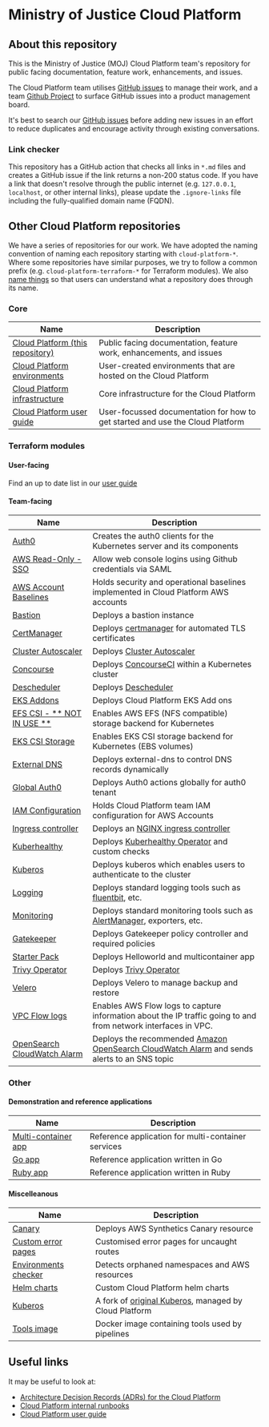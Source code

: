 # Ministry of Justice Cloud Platform

## About this repository

This is the Ministry of Justice (MOJ) Cloud Platform team's repository for public facing documentation, feature work, enhancements, and issues.

The Cloud Platform team utilises [GitHub issues](https://github.com/ministryofjustice/cloud-platform/issues) to manage their work, and a team [Github Project](https://github.com/orgs/ministryofjustice/projects/65) to surface GitHub issues into a product management board.

It's best to search our [GitHub issues](https://github.com/ministryofjustice/cloud-platform/issues) before adding new issues in an effort to reduce duplicates and encourage activity through existing conversations.

### Link checker

This repository has a GitHub action that checks all links in `*.md` files and creates a GitHub issue if the link returns a non-200 status code. If you have a link that doesn't resolve through the public internet (e.g. `127.0.0.1`, `localhost`, or other internal links), please update the `.ignore-links` file including the fully-qualified domain name (FQDN).

## Other Cloud Platform repositories

We have a series of repositories for our work. We have adopted the naming convention of naming each repository starting with `cloud-platform-*`. Where some repositories have similar purposes, we try to follow a common prefix (e.g. `cloud-platform-terraform-*` for Terraform modules). We also [name things](https://technical-guidance.service.justice.gov.uk/documentation/standards/naming-things.html#naming-things) so that users can understand what a repository does through its name.

### Core

| Name                                                                                                | Description                                                                   |
| --------------------------------------------------------------------------------------------------- | ----------------------------------------------------------------------------- |
| [Cloud Platform (this repository)](https://github.com/ministryofjustice/cloud-platform)             | Public facing documentation, feature work, enhancements, and issues           |
| [Cloud Platform environments](https://github.com/ministryofjustice/cloud-platform-environments)     | User-created environments that are hosted on the Cloud Platform               |
| [Cloud Platform infrastructure](https://github.com/ministryofjustice/cloud-platform-infrastructure) | Core infrastructure for the Cloud Platform                                    |
| [Cloud Platform user guide](https://github.com/ministryofjustice/cloud-platform-user-guide)         | User-focussed documentation for how to get started and use the Cloud Platform |

### Terraform modules

#### User-facing

Find an up to date list in our [user guide](https://user-guide.cloud-platform.service.justice.gov.uk/documentation/deploying-an-app/add-aws-resources.html#available-modules)

#### Team-facing

| Name                                                                                                                     | Description                                                                                                                                                                                |
| ------------------------------------------------------------------------------------------------------------------------ | ------------------------------------------------------------------------------------------------------------------------------------------------------------------------------------------ |
| [Auth0](https://github.com/ministryofjustice/cloud-platform-terraform-auth0)                                             | Creates the auth0 clients for the Kubernetes server and its components                                                                                                                     |
| [AWS Read-Only - SSO](https://github.com/ministryofjustice/cloud-platform-terraform-aws-sso)                             | Allow web console logins using Github credentials via SAML                                                                                                                                 |
| [AWS Account Baselines](https://github.com/ministryofjustice/cloud-platform-terraform-awsaccounts-baselines)             | Holds security and operational baselines implemented in Cloud Platform AWS accounts                                                                                                        |
| [Bastion](https://github.com/ministryofjustice/cloud-platform-terraform-bastion)                                         | Deploys a bastion instance                                                                                                                                                                 |
| [CertManager](https://github.com/ministryofjustice/cloud-platform-terraform-certmanager)                                 | Deploys [certmanager](https://cert-manager.io/docs/installation/) for automated TLS certificates                                                                                           |
| [Cluster Autoscaler](https://github.com/ministryofjustice/cloud-platform-terraform-cluster-autoscaler)                   | Deploys [Cluster Autoscaler](https://github.com/kubernetes/autoscaler/tree/master/cluster-autoscaler)                                                                                      |
| [Concourse](https://github.com/ministryofjustice/cloud-platform-terraform-concourse)                                     | Deploys [ConcourseCI](https://concourse-ci.org/) within a Kubernetes cluster                                                                                                               |
| [Descheduler](https://github.com/ministryofjustice/cloud-platform-terraform-descheduler)                                 | Deploys [Descheduler](https://github.com/kubernetes-sigs/descheduler#descheduler-for-kubernetes)                                                                                           |
| [EKS Addons](https://github.com/ministryofjustice/cloud-platform-terraform-eks-add-ons)                                  | Deploys Cloud Platform EKS Add ons                                                                                                                                                         |
| [EFS CSI - ** NOT IN USE **](https://github.com/ministryofjustice/cloud-platform-terraform-efs-csi)                      | Enables AWS EFS (NFS compatible) storage backend for Kubernetes                                                                                                                            |
| [EKS CSI Storage](https://github.com/ministryofjustice/cloud-platform-terraform-eks-csi)                                 | Enables EKS CSI storage backend for Kubernetes (EBS volumes)                                                                                                                               |
| [External DNS](https://github.com/ministryofjustice/cloud-platform-terraform-external-dns)                               | Deploys external-dns to control DNS records dynamically                                                                                                                                    |
| [Global Auth0](https://github.com/ministryofjustice/cloud-platform-terraform-global-resources-auth0)                     | Deploys Auth0 actions globally for auth0 tenant                                                                                                                                            |
| [IAM Configuration](https://github.com/ministryofjustice/cloud-platform-terraform-awsaccounts-iam)                       | Holds Cloud Platform team IAM configuration for AWS Accounts                                                                                                                               |
| [Ingress controller](https://github.com/ministryofjustice/cloud-platform-terraform-ingress-controller)                   | Deploys an [NGINX ingress controller](https://github.com/kubernetes/ingress-nginx)                                                                                                         |
| [Kuberhealthy](https://github.com/ministryofjustice/cloud-platform-terraform-kuberhealthy)                               | Deploys [Kuberhealthy Operator](https://github.com/kuberhealthy/kuberhealthy) and custom checks                                                                                            |
| [Kuberos](https://github.com/ministryofjustice/cloud-platform-terraform-kuberos)                                         | Deploys kuberos which enables users to authenticate to the cluster                                                                                                                         |
| [Logging](https://github.com/ministryofjustice/cloud-platform-terraform-logging)                                         | Deploys standard logging tools such as [fluentbit](https://fluentbit.io/), etc.                                                                                                            |
| [Monitoring](https://github.com/ministryofjustice/cloud-platform-terraform-monitoring)                                   | Deploys standard monitoring tools such as [AlertManager](https://prometheus.io/docs/alerting/latest/alertmanager/), exporters, etc.                                                        |
| [Gatekeeper](https://github.com/ministryofjustice/cloud-platform-terraform-gatekeeper)                                   | Deploys Gatekeeper policy controller and required policies                                                                                                                                 |
| [Starter Pack](https://github.com/ministryofjustice/cloud-platform-terraform-starter-pack)                               | Deploys Helloworld and multicontainer app                                                                                                                                                  |
| [Trivy Operator](https://github.com/ministryofjustice/cloud-platform-terraform-trivy-operator)                           | Deploys [Trivy Operator](https://aquasecurity.github.io/trivy-operator/v0.1.5/operator/installation/helm/)                                                                                 |
| [Velero](https://github.com/ministryofjustice/cloud-platform-terraform-velero)                                           | Deploys Velero to manage backup and restore                                                                                                                                                |
| [VPC Flow logs](https://github.com/ministryofjustice/cloud-platform-terraform-flow-logs)                                 | Enables AWS Flow logs to capture information about the IP traffic going to and from network interfaces in VPC.                                                                             |
| [OpenSearch CloudWatch Alarm](https://github.com/ministryofjustice/cloud-platform-terraform-opensearch-cloudwatch-alarm) | Deploys the recommended [Amazon OpenSearch CloudWatch Alarm](https://docs.aws.amazon.com/opensearch-service/latest/developerguide/cloudwatch-alarms.html) and sends alerts to an SNS topic |

### Other

#### Demonstration and reference applications

| Name                                                                                                | Description                                        |
| --------------------------------------------------------------------------------------------------- | -------------------------------------------------- |
| [Multi-container app](https://github.com/ministryofjustice/cloud-platform-multi-container-demo-app) | Reference application for multi-container services |
| [Go app](https://github.com/ministryofjustice/cloud-platform-reference-app)                         | Reference application written in Go                |
| [Ruby app](https://github.com/ministryofjustice/cloud-platform-helloworld-ruby-app)                 | Reference application written in Ruby              |

#### Miscelleanous

| Name                                                                                             | Description                                                                              |
| ------------------------------------------------------------------------------------------------ | ---------------------------------------------------------------------------------------- |
| [Canary](https://github.com/ministryofjustice/cloud-platform-terraform-canary)                   | Deploys AWS Synthetics Canary resource                                                   |
| [Custom error pages](https://github.com/ministryofjustice/cloud-platform-custom-error-pages)     | Customised error pages for uncaught routes                                               |
| [Environments checker](https://github.com/ministryofjustice/cloud-platform-environments-checker) | Detects orphaned namespaces and AWS resources                                            |
| [Helm charts](https://github.com/ministryofjustice/cloud-platform-helm-charts)                   | Custom Cloud Platform helm charts                                                        |
| [Kuberos](https://github.com/ministryofjustice/cloud-platform-kuberos)                           | A fork of [original Kuberos](https://github.com/negz/kuberos), managed by Cloud Platform |
| [Tools image](https://github.com/ministryofjustice/cloud-platform-tools-image)                   | Docker image containing tools used by pipelines                                          |

## Useful links

It may be useful to look at:

- [Architecture Decision Records (ADRs) for the Cloud Platform](architecture-decision-record)
- [Cloud Platform internal runbooks](https://runbooks.cloud-platform.service.justice.gov.uk)
- [Cloud Platform user guide](https://user-guide.cloud-platform.service.justice.gov.uk)
